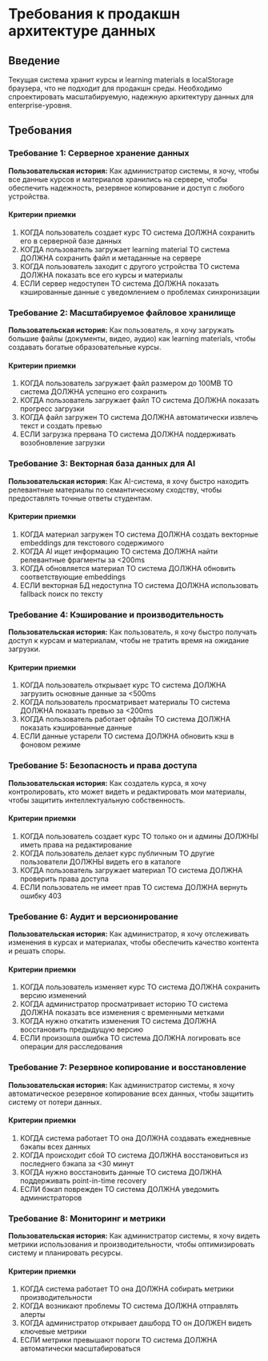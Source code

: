 # Требования к продакшн архитектуре данных

## Введение

Текущая система хранит курсы и learning materials в localStorage браузера, что не подходит для продакшн среды. Необходимо спроектировать масштабируемую, надежную архитектуру данных для enterprise-уровня.

## Требования

### Требование 1: Серверное хранение данных

**Пользовательская история:** Как администратор системы, я хочу, чтобы все данные курсов и материалов хранились на сервере, чтобы обеспечить надежность, резервное копирование и доступ с любого устройства.

#### Критерии приемки
1. КОГДА пользователь создает курс ТО система ДОЛЖНА сохранить его в серверной базе данных
2. КОГДА пользователь загружает learning material ТО система ДОЛЖНА сохранить файл и метаданные на сервере
3. КОГДА пользователь заходит с другого устройства ТО система ДОЛЖНА показать все его курсы и материалы
4. ЕСЛИ сервер недоступен ТО система ДОЛЖНА показать кэшированные данные с уведомлением о проблемах синхронизации

### Требование 2: Масштабируемое файловое хранилище

**Пользовательская история:** Как пользователь, я хочу загружать большие файлы (документы, видео, аудио) как learning materials, чтобы создавать богатые образовательные курсы.

#### Критерии приемки
1. КОГДА пользователь загружает файл размером до 100MB ТО система ДОЛЖНА успешно его сохранить
2. КОГДА пользователь загружает файл ТО система ДОЛЖНА показать прогресс загрузки
3. КОГДА файл загружен ТО система ДОЛЖНА автоматически извлечь текст и создать превью
4. ЕСЛИ загрузка прервана ТО система ДОЛЖНА поддерживать возобновление загрузки

### Требование 3: Векторная база данных для AI

**Пользовательская история:** Как AI-система, я хочу быстро находить релевантные материалы по семантическому сходству, чтобы предоставлять точные ответы студентам.

#### Критерии приемки
1. КОГДА материал загружен ТО система ДОЛЖНА создать векторные embeddings для текстового содержимого
2. КОГДА AI ищет информацию ТО система ДОЛЖНА найти релевантные фрагменты за <200ms
3. КОГДА обновляется материал ТО система ДОЛЖНА обновить соответствующие embeddings
4. ЕСЛИ векторная БД недоступна ТО система ДОЛЖНА использовать fallback поиск по тексту

### Требование 4: Кэширование и производительность

**Пользовательская история:** Как пользователь, я хочу быстро получать доступ к курсам и материалам, чтобы не тратить время на ожидание загрузки.

#### Критерии приемки
1. КОГДА пользователь открывает курс ТО система ДОЛЖНА загрузить основные данные за <500ms
2. КОГДА пользователь просматривает материалы ТО система ДОЛЖНА показать превью за <200ms
3. КОГДА пользователь работает офлайн ТО система ДОЛЖНА показать кэшированные данные
4. ЕСЛИ данные устарели ТО система ДОЛЖНА обновить кэш в фоновом режиме

### Требование 5: Безопасность и права доступа

**Пользовательская история:** Как создатель курса, я хочу контролировать, кто может видеть и редактировать мои материалы, чтобы защитить интеллектуальную собственность.

#### Критерии приемки
1. КОГДА пользователь создает курс ТО только он и админы ДОЛЖНЫ иметь права на редактирование
2. КОГДА пользователь делает курс публичным ТО другие пользователи ДОЛЖНЫ видеть его в каталоге
3. КОГДА пользователь загружает материал ТО система ДОЛЖНА проверить права доступа
4. ЕСЛИ пользователь не имеет прав ТО система ДОЛЖНА вернуть ошибку 403

### Требование 6: Аудит и версионирование

**Пользовательская история:** Как администратор, я хочу отслеживать изменения в курсах и материалах, чтобы обеспечить качество контента и решать споры.

#### Критерии приемки
1. КОГДА пользователь изменяет курс ТО система ДОЛЖНА сохранить версию изменений
2. КОГДА администратор просматривает историю ТО система ДОЛЖНА показать все изменения с временными метками
3. КОГДА нужно откатить изменения ТО система ДОЛЖНА восстановить предыдущую версию
4. ЕСЛИ произошла ошибка ТО система ДОЛЖНА логировать все операции для расследования

### Требование 7: Резервное копирование и восстановление

**Пользовательская история:** Как администратор системы, я хочу автоматическое резервное копирование всех данных, чтобы защитить систему от потери данных.

#### Критерии приемки
1. КОГДА система работает ТО она ДОЛЖНА создавать ежедневные бэкапы всех данных
2. КОГДА происходит сбой ТО система ДОЛЖНА восстановиться из последнего бэкапа за <30 минут
3. КОГДА нужно восстановить данные ТО система ДОЛЖНА поддерживать point-in-time recovery
4. ЕСЛИ бэкап поврежден ТО система ДОЛЖНА уведомить администраторов

### Требование 8: Мониторинг и метрики

**Пользовательская история:** Как администратор системы, я хочу видеть метрики использования и производительности, чтобы оптимизировать систему и планировать ресурсы.

#### Критерии приемки
1. КОГДА система работает ТО она ДОЛЖНА собирать метрики производительности
2. КОГДА возникают проблемы ТО система ДОЛЖНА отправлять алерты
3. КОГДА администратор открывает дашборд ТО он ДОЛЖЕН видеть ключевые метрики
4. ЕСЛИ метрики превышают пороги ТО система ДОЛЖНА автоматически масштабироваться